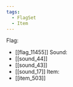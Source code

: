 ```yaml
---
tags:
  - FlagSet
  - Item
---
```

Flag:
- [[flag_11455]]
Sound:
- [[sound_44]]
- [[sound_43]]
- [[sound_17]]
Item:
- [[item_503]]
